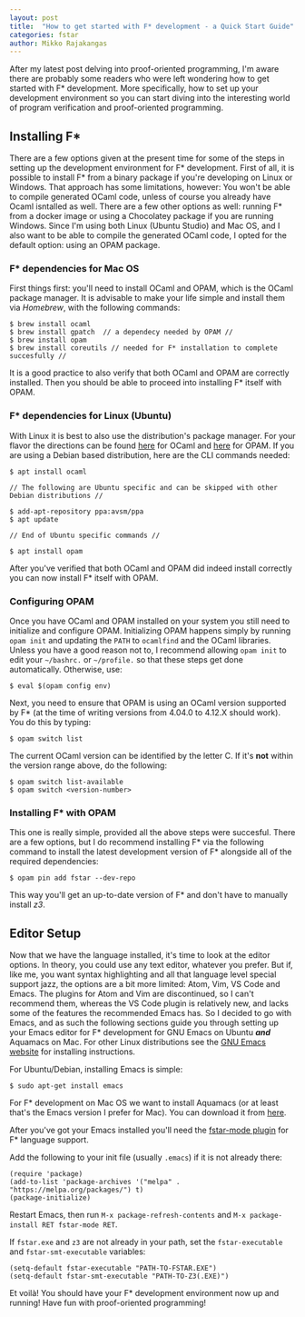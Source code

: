 ```yaml
---
layout: post
title:  "How to get started with F* development - a Quick Start Guide"
categories: fstar
author: Mikko Rajakangas
---
```

After my latest post delving into proof-oriented
programming, I'm aware there are probably some
readers who were left wondering how to get started
with F* development. More specifically, how to set
up your development environment so you can start
diving into the interesting world of program
verification and proof-oriented programming.
<!--excerpt-->

## Installing F* ##

There are a few options given at the present time
for some of the steps in setting up the development
environment for F* development. First of all, it
is possible to install F* from a binary package
if you're developing on Linux or Windows. That
approach has some limitations, however: You won't
be able to compile generated OCaml code, unless
of course you already have Ocaml isntalled as well.
There are a few other options as well: running F*
from a docker image or using a Chocolatey package
if you are running Windows. Since I'm using both
Linux (Ubuntu Studio) and Mac OS, and I also want
to be able to compile the generated OCaml code,
I opted for the default option: using an OPAM
package.

### F* dependencies for Mac OS ###

First things first: you'll need to install OCaml
and OPAM, which is the OCaml package manager. It
is advisable to make your life simple and install
them via *Homebrew*, with the following commands:

    $ brew install ocaml
    $ brew install gpatch  // a dependecy needed by OPAM //
    $ brew install opam
    $ brew install coreutils // needed for F* installation to complete succesfully //

It is a good practice to also verify that both OCaml
and OPAM are correctly installed. Then you should be
able to proceed into installing F* itself with OPAM.

### F* dependencies for Linux (Ubuntu) ###

With Linux it is best to also use the distribution's
package manager. For your flavor the directions
can be found [here](https://ocaml.org/docs/install.html)
for OCaml and [here](https://opam.ocaml.org/doc/Install.html#Using-your-distribution-39-s-package-system)
for OPAM. If you are using a Debian based distribution,
here are the CLI commands needed:

    $ apt install ocaml
    
    // The following are Ubuntu specific and can be skipped with other Debian distributions //

    $ add-apt-repository ppa:avsm/ppa
    $ apt update

    // End of Ubuntu specific commands //

    $ apt install opam

After you've verified that both OCaml and OPAM
did indeed install correctly you can now install
F* itself with OPAM.

### Configuring OPAM ###

Once you have OCaml and OPAM installed on your
system you still need to initialize and configure
OPAM. Initializing OPAM happens simply by running
`opam init` and updating the `PATH` to `ocamlfind`
and the OCaml libraries. Unless you have a good
reason not to, I recommend allowing `opam init`
to edit your `~/bashrc.` or `~/profile.` so that
these steps get done automatically. Otherwise, use:

    $ eval $(opam config env)

Next, you need to ensure that OPAM is using an OCaml
version supported by F* (at the time of writing versions
from 4.04.0 to 4.12.X should work). You do this by typing:

    $ opam switch list

The current OCaml version can be identified by the letter C.
If it's **not** within the version range above,
do the following:

    $ opam switch list-available
    $ opam switch <version-number>

### Installing F* with OPAM ###

This one is really simple, provided all the above
steps were succesful. There are a few options, but
I do recommend installing F* via the following command
to install the latest development version of F* alongside
all of the required dependencies:

    $ opam pin add fstar --dev-repo

This way you'll get an up-to-date version of F* and don't
have to manually install *z3*.

## Editor Setup ##

Now that we have the language installed, it's time
to look at the editor options. In theory, you could
use any text editor, whatever you prefer. But if,
like me, you want syntax highlighting and all that
language level special support jazz, the options
are a bit more limited: Atom, Vim, VS Code and
Emacs. The plugins for Atom and Vim are discontinued,
so I can't recommend them, whereas the VS Code plugin
is relatively new, and lacks some of the features
the recommended Emacs has. So I decided to go with
Emacs, and as such the following sections guide you
through setting up your Emacs editor for F* development
for GNU Emacs on Ubuntu ***and*** Aquamacs on Mac.
For other Linux distributions see the [GNU Emacs website](https://www.gnu.org/software/emacs/download.html#gnu-linux) for installing instructions.

For Ubuntu/Debian, installing Emacs is simple:

    $ sudo apt-get install emacs

For F* development on Mac OS we want to install
Aquamacs (or at least that's the Emacs version
I prefer for Mac). You can download it from [here](http://aquamacs.org/download.html).

After you've got your Emacs installed you'll need the
[fstar-mode plugin](https://github.com/FStarLang/fstar-mode.el)
for F* language support.

Add the following to your init file (usually `.emacs`)
if it is not already there:

```elisp
(require 'package)
(add-to-list 'package-archives '("melpa" . "https://melpa.org/packages/") t)
(package-initialize)
```

Restart Emacs, then run `M-x package-refresh-contents`
and `M-x package-install RET fstar-mode RET`.
 
If `fstar.exe` and `z3` are not already in your
path, set the `fstar-executable` and `fstar-smt-executable`
variables:

```elisp
(setq-default fstar-executable "PATH-TO-FSTAR.EXE")
(setq-default fstar-smt-executable "PATH-TO-Z3(.EXE)")
```

Et voilà! You should have your F* development
environment now up and running! Have fun with
proof-oriented programming!